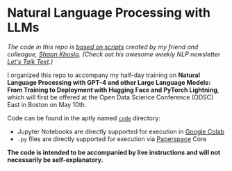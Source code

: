 # Natural Language Processing with LLMs

*The code in this repo is [based on scripts](https://github.com/shaankhosla/NLP_with_LLMs) created by my friend and colleague, [Shaan Khosla](https://www.linkedin.com/in/shaan-khosla/). (Check out his awesome weekly NLP newsletter [Let's Talk Text](https://shaankhosla.substack.com/).)*

I organized this repo to accompany my half-day training on **Natural Language Processing with GPT-4 and other Large Language Models: From Training to Deployment with Hugging Face and PyTorch Lightning**, which will first be offered at the Open Data Science Conference (ODSC) East in Boston on May 10th.

Code can be found in the aptly named [`code`](https://github.com/jonkrohn/NLP-with-LLMs/tree/main/code) directory:
* Jupyter Notebooks are directly supported for execution in [Google Colab](https://colab.research.google.com/)
* `.py` files are directly supported for execution via [Paperspace](https://www.paperspace.com/) Core

**The code is intended to be accompanied by live instructions and will not necessarily be self-explanatory.**
